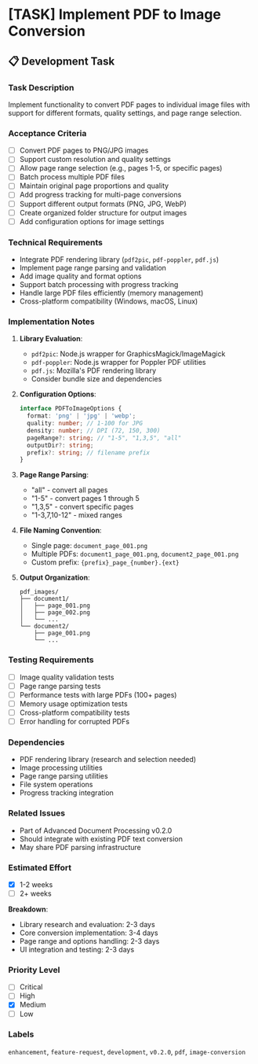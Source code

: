 # [TASK] Implement PDF to Image Conversion

## 📋 Development Task

### Task Description
Implement functionality to convert PDF pages to individual image files with support for different formats, quality settings, and page range selection.

### Acceptance Criteria
- [ ] Convert PDF pages to PNG/JPG images
- [ ] Support custom resolution and quality settings
- [ ] Allow page range selection (e.g., pages 1-5, or specific pages)
- [ ] Batch process multiple PDF files
- [ ] Maintain original page proportions and quality
- [ ] Add progress tracking for multi-page conversions
- [ ] Support different output formats (PNG, JPG, WebP)
- [ ] Create organized folder structure for output images
- [ ] Add configuration options for image settings

### Technical Requirements
- Integrate PDF rendering library (`pdf2pic`, `pdf-poppler`, `pdf.js`)
- Implement page range parsing and validation
- Add image quality and format options
- Support batch processing with progress tracking
- Handle large PDF files efficiently (memory management)
- Cross-platform compatibility (Windows, macOS, Linux)

### Implementation Notes
1. **Library Evaluation**:
   - `pdf2pic`: Node.js wrapper for GraphicsMagick/ImageMagick
   - `pdf-poppler`: Node.js wrapper for Poppler PDF utilities
   - `pdf.js`: Mozilla's PDF rendering library
   - Consider bundle size and dependencies

2. **Configuration Options**:
   ```typescript
   interface PDFToImageOptions {
     format: 'png' | 'jpg' | 'webp';
     quality: number; // 1-100 for JPG
     density: number; // DPI (72, 150, 300)
     pageRange?: string; // "1-5", "1,3,5", "all"
     outputDir?: string;
     prefix?: string; // filename prefix
   }
   ```

3. **Page Range Parsing**:
   - "all" - convert all pages
   - "1-5" - convert pages 1 through 5
   - "1,3,5" - convert specific pages
   - "1-3,7,10-12" - mixed ranges

4. **File Naming Convention**:
   - Single page: `document_page_001.png`
   - Multiple PDFs: `document1_page_001.png`, `document2_page_001.png`
   - Custom prefix: `{prefix}_page_{number}.{ext}`

5. **Output Organization**:
   ```
   pdf_images/
   ├── document1/
   │   ├── page_001.png
   │   ├── page_002.png
   │   └── ...
   └── document2/
       ├── page_001.png
       └── ...
   ```

### Testing Requirements
- [ ] Image quality validation tests
- [ ] Page range parsing tests
- [ ] Performance tests with large PDFs (100+ pages)
- [ ] Memory usage optimization tests
- [ ] Cross-platform compatibility tests
- [ ] Error handling for corrupted PDFs

### Dependencies
- PDF rendering library (research and selection needed)
- Image processing utilities
- Page range parsing utilities
- File system operations
- Progress tracking integration

### Related Issues
- Part of Advanced Document Processing v0.2.0
- Should integrate with existing PDF text conversion
- May share PDF parsing infrastructure

### Estimated Effort
- [x] 1-2 weeks
- [ ] 2+ weeks

**Breakdown**:
- Library research and evaluation: 2-3 days
- Core conversion implementation: 3-4 days
- Page range and options handling: 2-3 days
- UI integration and testing: 2-3 days

### Priority Level
- [ ] Critical
- [ ] High
- [x] Medium
- [ ] Low

### Labels
`enhancement`, `feature-request`, `development`, `v0.2.0`, `pdf`, `image-conversion`
